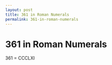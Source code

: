```yaml
---
layout: post
title: 361 in Roman Numerals
permalink: 361-in-roman-numerals
---
```


# 361 in Roman Numerals

361 = CCCLXI
